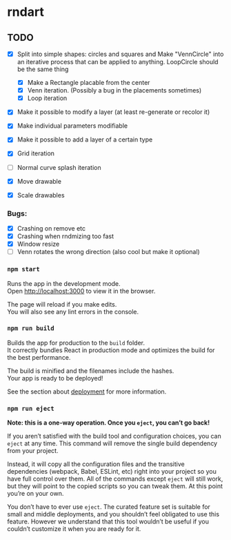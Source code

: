 # rndart

## TODO

- [x] Split into simple shapes: circles and squares and Make "VennCircle" into an iterative process that can be applied to anything. LoopCircle should be the same thing

  - [x] Make a Rectangle placable from the center
  - [x] Venn iteration. (Possibly a bug in the placements sometimes)
  - [x] Loop iteration

- [x] Make it possible to modify a layer (at least re-generate or recolor it)
- [x] Make individual parameters modifiable
- [x] Make it possible to add a layer of a certain type
- [x] Grid iteration
- [ ] Normal curve splash iteration
- [x] Move drawable
- [x] Scale drawables

### Bugs:

- [x] Crashing on remove etc
- [x] Crashing when rndmizing too fast
- [x] Window resize
- [ ] Venn rotates the wrong direction (also cool but make it optional)

### `npm start`

Runs the app in the development mode.\
Open [http://localhost:3000](http://localhost:3000) to view it in the browser.

The page will reload if you make edits.\
You will also see any lint errors in the console.

### `npm run build`

Builds the app for production to the `build` folder.\
It correctly bundles React in production mode and optimizes the build for the best performance.

The build is minified and the filenames include the hashes.\
Your app is ready to be deployed!

See the section about [deployment](https://facebook.github.io/create-react-app/docs/deployment) for more information.

### `npm run eject`

**Note: this is a one-way operation. Once you `eject`, you can’t go back!**

If you aren’t satisfied with the build tool and configuration choices, you can `eject` at any time. This command will remove the single build dependency from your project.

Instead, it will copy all the configuration files and the transitive dependencies (webpack, Babel, ESLint, etc) right into your project so you have full control over them. All of the commands except `eject` will still work, but they will point to the copied scripts so you can tweak them. At this point you’re on your own.

You don’t have to ever use `eject`. The curated feature set is suitable for small and middle deployments, and you shouldn’t feel obligated to use this feature. However we understand that this tool wouldn’t be useful if you couldn’t customize it when you are ready for it.
